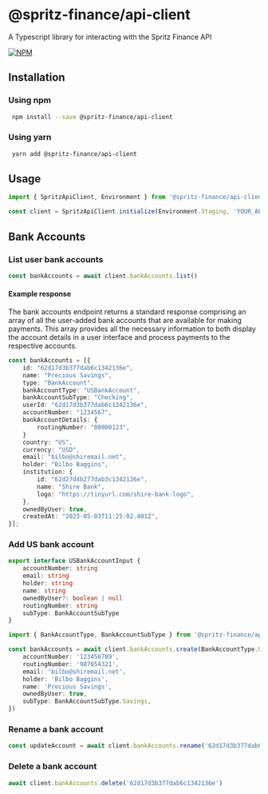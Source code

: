 # @spritz-finance/api-client

A Typescript library for interacting with the Spritz Finance API

[![NPM](https://img.shields.io/npm/v/@spritz-finance/api-client.svg)](https://www.npmjs.com/package/@spritz-finance/api-client)

## Installation

### Using npm

```bash
 npm install --save @spritz-finance/api-client
```

### Using yarn

```bash
 yarn add @spritz-finance/api-client
```

## Usage

```typescript
import { SpritzApiClient, Environment } from '@spritz-finance/api-client'

const client = SpritzApiClient.initialize(Environment.Staging, 'YOUR_API_KEY_HERE')
```

## Bank Accounts

### List user bank accounts

```typescript
const bankAccounts = await client.bankAccounts.list()
```

#### Example response

The bank accounts endpoint returns a standard response comprising an array of all the user-added bank accounts that are available for making payments. This array provides all the necessary information to both display the account details in a user interface and process payments to the respective accounts.

```typescript
const bankAccounts = [{
	id: "62d17d3b377dab6c1342136e",
	name: "Precious Savings",
	type: "BankAccount",
	bankAccountType: "USBankAccount",
	bankAccountSubType: "Checking",
	userId: "62d17d3b377dab6c1342136e",
	accountNumber: "1234567",
	bankAccountDetails: {
		routingNumber: "00000123",
	}
	country: "US",
	currency: "USD",
	email: "bilbo@shiremail.net",
	holder: "Bilbo Baggins",
	institution: {
		id: "62d27d4b277dab3c1342126e",
		name: "Shire Bank",
		logo: "https://tinyurl.com/shire-bank-logo",
	},
	ownedByUser: true,
	createdAt: "2023-05-03T11:25:02.401Z",
}];
```

### Add US bank account

```typescript
export interface USBankAccountInput {
    accountNumber: string
    email: string
    holder: string
    name: string
    ownedByUser?: boolean | null
    routingNumber: string
    subType: BankAccountSubType
}
```

```typescript
import { BankAccountType, BankAccountSubType } from '@spritz-finance/api-client'

const bankAccounts = await client.bankAccounts.create(BankAccountType.USBankAccount, {
    accountNumber: '123456789',
    routingNumber: '987654321',
    email: 'bilbo@shiremail.net',
    holder: 'Bilbo Baggins',
    name: 'Precious Savings',
    ownedByUser: true,
    subType: BankAccountSubType.Savings,
})
```

### Rename a bank account

```typescript
const updateAccount = await client.bankAccounts.rename('62d17d3b377dab6c1342136e', 'My new account')
```

### Delete a bank account

```typescript
await client.bankAccounts.delete('62d17d3b377dab6c1342136e')
```
